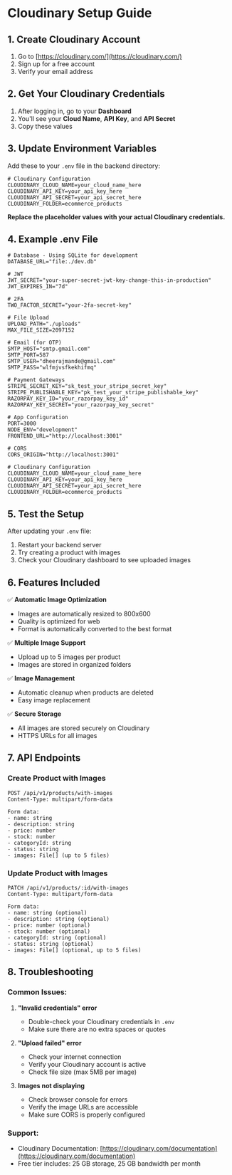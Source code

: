 # Cloudinary Setup Guide

## 1. Create Cloudinary Account

1. Go to [https://cloudinary.com/](https://cloudinary.com/)
2. Sign up for a free account
3. Verify your email address

## 2. Get Your Cloudinary Credentials

1. After logging in, go to your **Dashboard**
2. You'll see your **Cloud Name**, **API Key**, and **API Secret**
3. Copy these values

## 3. Update Environment Variables

Add these to your `.env` file in the backend directory:

```env
# Cloudinary Configuration
CLOUDINARY_CLOUD_NAME=your_cloud_name_here
CLOUDINARY_API_KEY=your_api_key_here
CLOUDINARY_API_SECRET=your_api_secret_here
CLOUDINARY_FOLDER=ecommerce_products
```

**Replace the placeholder values with your actual Cloudinary credentials.**

## 4. Example .env File

```env
# Database - Using SQLite for development
DATABASE_URL="file:./dev.db"

# JWT
JWT_SECRET="your-super-secret-jwt-key-change-this-in-production"
JWT_EXPIRES_IN="7d"

# 2FA
TWO_FACTOR_SECRET="your-2fa-secret-key"

# File Upload
UPLOAD_PATH="./uploads"
MAX_FILE_SIZE=2097152

# Email (for OTP)
SMTP_HOST="smtp.gmail.com"
SMTP_PORT=587
SMTP_USER="dheerajmande@gmail.com"
SMTP_PASS="wlfmjvsfkekhifmq"

# Payment Gateways
STRIPE_SECRET_KEY="sk_test_your_stripe_secret_key"
STRIPE_PUBLISHABLE_KEY="pk_test_your_stripe_publishable_key"
RAZORPAY_KEY_ID="your_razorpay_key_id"
RAZORPAY_KEY_SECRET="your_razorpay_key_secret"

# App Configuration
PORT=3000
NODE_ENV="development"
FRONTEND_URL="http://localhost:3001"

# CORS
CORS_ORIGIN="http://localhost:3001"

# Cloudinary Configuration
CLOUDINARY_CLOUD_NAME=your_cloud_name_here
CLOUDINARY_API_KEY=your_api_key_here
CLOUDINARY_API_SECRET=your_api_secret_here
CLOUDINARY_FOLDER=ecommerce_products
```

## 5. Test the Setup

After updating your `.env` file:

1. Restart your backend server
2. Try creating a product with images
3. Check your Cloudinary dashboard to see uploaded images

## 6. Features Included

✅ **Automatic Image Optimization**
- Images are automatically resized to 800x600
- Quality is optimized for web
- Format is automatically converted to the best format

✅ **Multiple Image Support**
- Upload up to 5 images per product
- Images are stored in organized folders

✅ **Image Management**
- Automatic cleanup when products are deleted
- Easy image replacement

✅ **Secure Storage**
- All images are stored securely on Cloudinary
- HTTPS URLs for all images

## 7. API Endpoints

### Create Product with Images
```
POST /api/v1/products/with-images
Content-Type: multipart/form-data

Form data:
- name: string
- description: string
- price: number
- stock: number
- categoryId: string
- status: string
- images: File[] (up to 5 files)
```

### Update Product with Images
```
PATCH /api/v1/products/:id/with-images
Content-Type: multipart/form-data

Form data:
- name: string (optional)
- description: string (optional)
- price: number (optional)
- stock: number (optional)
- categoryId: string (optional)
- status: string (optional)
- images: File[] (optional, up to 5 files)
```

## 8. Troubleshooting

### Common Issues:

1. **"Invalid credentials" error**
   - Double-check your Cloudinary credentials in `.env`
   - Make sure there are no extra spaces or quotes

2. **"Upload failed" error**
   - Check your internet connection
   - Verify your Cloudinary account is active
   - Check file size (max 5MB per image)

3. **Images not displaying**
   - Check browser console for errors
   - Verify the image URLs are accessible
   - Make sure CORS is properly configured

### Support:
- Cloudinary Documentation: [https://cloudinary.com/documentation](https://cloudinary.com/documentation)
- Free tier includes: 25 GB storage, 25 GB bandwidth per month
